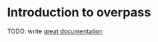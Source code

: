 # Introduction to overpass

TODO: write [great documentation](http://jacobian.org/writing/great-documentation/what-to-write/)
